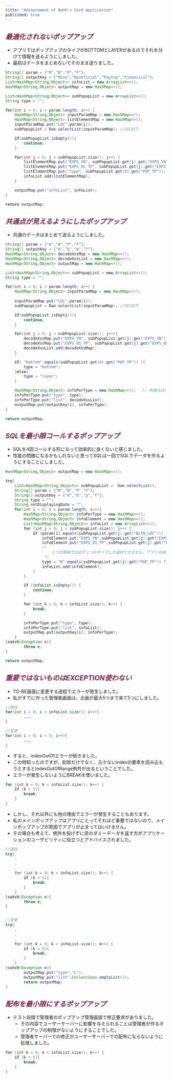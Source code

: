 ```yaml
---
title: "Advancement of Bank's Card Application"
published: true
---
```





## <span style="color:#802548">_最適化されないポップアップ_</span>

- アプリではポップアップのタイプがBOTTOMとLAYERがあるのでそれを分けて情報を送るようにしました。
- 最初はデータをまとめないでそのまま送りました。

```java
String[] param = {"M","B","P","F"};
String[] outputKey = {"Mine","Beneficial","Paying","Financical"};
List<HashMap<String,Object>> infoList = new ArrayList<>();
HashMap<String,Object> outputMap = new HashMap<>();

List<HashMap<String,Object>> subPopupList = new ArrayList<>();
String type = "";

for(int i = 0; i < param.length; i++) {
    HashMap<String,Object> inputParamMap = new HashMap<>();
    HashMap<String,Object> listElementMap = new HashMap<>();
    inputParamMap.put("LOC",param[i]);
    subPopupList = Dao.selectList(inputParamMap); //SELECT

    if(subPopupList.isEmpty()){
        continue;
    }

    for(int j = 0; j < subPopupList.size(); j++) {
        listElementMap.put("EXPS_YN", subPopupList.get(j).get("EXPS_YN"));
        listElementMap.put("EXPS_OS_TP", subPopupList.get(j).get("EXPS_OS_TP"));
        listElementMap.put("type", subPopupList.get(0).get("PUP_TP"));
        infoList.add(listElementMap);
    }

    outputMap.put("infoList", infoList); 
}

return outputMap;
```


## <span style="color:#802548">_共通点が見えるようにしたポップアップ_</span>

- 共通のデータはまとめて送るようにしました。

```java
String[] param = {"m","B","P","F"};
String[] outputKey = {"m","b","p","f"};
HashMap<String,Object> decodeXssMap = new HashMap<>();
HashMap<String,Object> decodeXssList = new HashMap<>();
HashMap<String,Object> outputMap = new HashMap<>();

List<HashMap<String,Object>> subPopupList = new ArrayList<>();
String type = "";

for(int i = 0; i < param.length; i++) {
    HashMap<String,Object> inputParamMap = new HashMap<>();
    
    inputParamMap.put("LOC",param[i]);
    subPopupList = Dao.selectList(inputParamMap); //SELECT

    if(subPopupList.isEmpty()){
        continue;
    }

    for(int j = 0; j < subPopupList.size(); j++){
        decodeXssMap.put("EXPS_YN", subPopupList.get(j).get("EXPS_YN"));
        decodeXssMap.put("EXPS_OS_TP", subPopupList.get(j).get("EXPS_OS_TP"));
        decodeXssList.add(decodeXssMap);
    }

    if( "bottom".equals(subPopupList.get(0).get("PUP_TP")) ){
        type = "bottom";
    }else{
        type = "layer";
    }

    HashMap<String,Object> infoPerType = new HashMap<>();　 // 共通点はパット見えるように
    infoPerType.put("type", type);
    infoPerType.put("list", decodeXssList);
    outputMap.put(outputKey[i], infoPerType);
}

return outputMap;
```

## <span style="color:#802548">_SQLを最小限コールするポップアップ_</span>

- SQLを4回コールする形になって効率的に良くないと感じました。
- 性能の問題になるかもしれないと思ってSQLは一回でSQLでデータを作るようにすることにしました。

```java
HashMap<String,Object> outputMap = new HashMap<>();

try{
    List<HashMap<String,Object>> subPopupList =  Dao.selectList();
    String[] param = {"M","B","P","F"};
    String[] outputKey = {"m","b","p","f"};
    String type = "";
    String notDisplayingDate = "";
    for(int i = 0; i < param.length; i++){
        HashMap<String,Object> infoPerType = new HashMap<>();
        HashMap<String,Object> infoElement = new HashMap<>();
        List<HashMap<String,Object>> infoList = new ArrayList<>();
        for (int j = 0; j < subPopupList.size(); j++) {
            if (param[i].equals(subPopupList.get(j).get("BLTN_LOC"))) {
                infoElement.put("EXPS_YN",subPopupList.get(j).get("EXPS_YN"));
                infoElement.put("EXPS_OS_TP",subPopupList.get(j).get("EXPS_OS_TP"));
                /*
                    １つの領域では必ず１つのタイプしか選択できません。アプリのUXのため制限を設けようと企画者と打ち合わせしました。
                 */
                type = "B".equals(subPopupList.get(j).get("PUP_TP")) ? "bottom" : "layer";
                infoList.add(infoElement);
            }
        }

        if (infoList.isEmpty()) {
            continue;
        }

        for (int k = 0; k < infoList.size(); k++) {
            break;
        }

        infoPerType.put("type", type);
        infoPerType.put("list", infoList);
        outputMap.put(outputKey[i], infoPerType); 
    }
}catch(Exception e){
        throw e;
}

return outputMap;
```

## <span style="color:#802548">_重要ではないものはEXCEPTION使わない_</span>

- TO-BE画面に変更する過程でエラーが発生しました。
- 私がすでに作った管理者画面は、企画が最大5つまで来て5つにしました。

```java
//既存
for(int i = 0; i < infoList.size(); i++){
        ....
}

//変更
for(int i = 0; i < 5; i++){
        ....
}
```

- すると、indexOutOfエラーが続きました。
- この時知ったのですが、削除だけでなく、元々ないindexの要素を読み込もうとするとindexOutOfRange例外が出るということでした。
- エラーが発生しないようにBREAKを使いました。

```java
for (int k = 0; k < infoList.size(); k++) {
    if (k > 5){
        break;
    }
}
```

- しかし、それ以外にも他の理由でエラーが発生することもあります。
- 私のメインポップアップはアプリにとってそれほど重要ではないので、メインポップアップが原因でアプリが止まってはいけません。
- その場合も考えて、例外を投げずに空のダミーデータを返す方がアプリケーションのユーザビリティに役立つとアドバイスされました。

```java
//既存
try{
	.
	.
	.
	for (int k = 0; k < infoList.size(); k++) {
        if (k > 5){
            break;
        }
    }
}catch(Exception e){
        throw e;
}


//変更
try{
	.
	.
	.
	for (int k = 0; k < infoList.size(); k++) {
        if (k > 5){
            break;
        }
    }
}catch(Exception e){
        outputMap.put("type","L");
        outputMap.put("list",Collections.emptyList());
        return outputMap;
}
```


## <span style="color:#802548">_配布を最小限にするポップアップ_</span>

- テスト段階で管理者のポップアップ管理画面で修正要求がありました。
    - その内容でユーザーサーバーに影響を与えられることは管理者が作るポップアップの制限がないようにすることでした。
    - 管理者サーバーでの修正がユーザーサーバーでの配布にならないように処理しました。


```java
for (int k = 0; k < infoList.size(); k++) {
    if (k > 5){
        break;
    }
}
```

